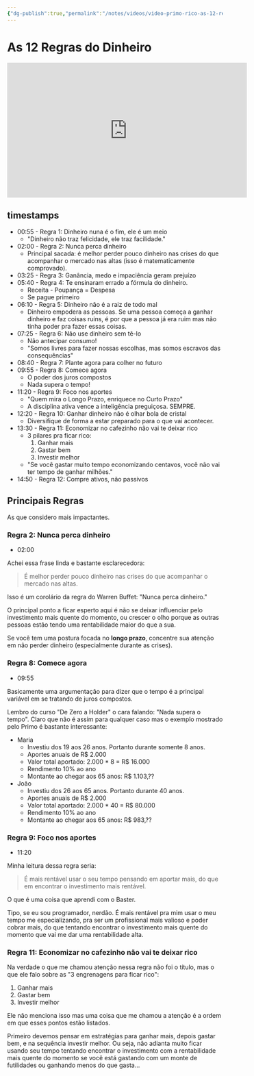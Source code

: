 ```yaml
---
{"dg-publish":true,"permalink":"/notes/videos/video-primo-rico-as-12-regras-do-dinheiro/"}
---
```


# As 12 Regras do Dinheiro

<iframe width="560" height="315" src="https://www.youtube.com/embed/qAlfutQakXE" title="YouTube video player" frameborder="0" allow="accelerometer; autoplay; clipboard-write; encrypted-media; gyroscope; picture-in-picture" allowfullscreen></iframe>

## timestamps

- 00:55 - Regra 1: Dinheiro nuna é o fim, ele é um meio
    - "Dinheiro não traz felicidade, ele traz facilidade."
- 02:00 - Regra 2: Nunca perca dinheiro
    - Principal sacada: é melhor perder pouco dinheiro nas crises do que acompanhar o mercado nas altas (isso é matematicamente comprovado).
- 03:25 - Regra 3: Ganância, medo e impaciência geram prejuízo
- 05:40 - Regra 4: Te ensinaram errado a fórmula do dinheiro.
    - Receita - Poupança = Despesa
    - Se pague primeiro
- 06:10 - Regra 5: Dinheiro não é a raiz de todo mal
    - Dinheiro empodera as pessoas. Se uma pessoa começa a ganhar dinheiro e faz coisas ruins, é por que a pessoa já era ruim mas não tinha poder pra fazer essas coisas.
- 07:25 - Regra 6: Não use dinheiro sem tê-lo
    - Não antecipar consumo!
    - "Somos livres para fazer nossas escolhas, mas somos escravos das consequências"
- 08:40 - Regra 7: Plante agora para colher no futuro
- 09:55 - Regra 8: Comece agora
    - O poder dos juros compostos
    - Nada supera o tempo!
- 11:20 - Regra 9: Foco nos aportes
    - "Quem mira o Longo Prazo, enriquece no Curto Prazo"
    - A disciplina ativa vence a inteligência preguiçosa. SEMPRE.
- 12:20 - Regra 10: Ganhar dinheiro não é olhar bola de cristal
    - Diversifique de forma a estar preparado para o que vai acontecer.
- 13:30 - Regra 11: Economizar no cafezinho não vai te deixar rico
    - 3 pilares pra ficar rico:
      1. Ganhar mais
      2. Gastar bem
      3. Investir melhor
    - "Se você gastar muito tempo economizando centavos, você não vai ter tempo de ganhar milhões."
- 14:50 - Regra 12: Compre ativos, não passivos


## Principais Regras

As que considero mais impactantes.


### Regra 2: Nunca perca dinheiro

- 02:00

Achei essa frase linda e bastante esclarecedora:

> É melhor perder pouco dinheiro nas crises do que acompanhar o mercado nas altas.

Isso é um corolário da regra do Warren Buffet: "Nunca perca dinheiro."

O principal ponto a ficar esperto aqui é não se deixar influenciar pelo investimento mais quente do momento, ou crescer o olho porque as outras pessoas estão tendo uma rentabilidade maior do que a sua.

Se você tem uma postura focada no **longo prazo**, concentre sua atenção em não perder dinheiro (especialmente durante as crises).

### Regra 8: Comece agora

- 09:55

Basicamente uma argumentação para dizer que o tempo é a principal variável em se tratando de juros compostos.

Lembro do curso "De Zero a Holder" o cara falando: "Nada supera o tempo". Claro que não é assim para qualquer caso mas o exemplo mostrado pelo Primo é bastante interessante:

- Maria
    - Investiu dos 19 aos 26 anos. Portanto durante somente 8 anos.
    - Aportes anuais de R$ 2.000
    - Valor total aportado: 2.000 * 8 = R$ 16.000
    - Rendimento 10% ao ano
    - Montante ao chegar aos 65  anos: R$ 1.103,??
- João
    - Investiu dos 26 aos 65 anos. Portanto durante 40 anos.
    - Aportes anuais de R$ 2.000
    - Valor total aportado: 2.000 * 40 = R$ 80.000
    - Rendimento 10% ao ano
    - Montante ao chegar aos 65  anos: R$ 983,??

### Regra 9: Foco nos aportes

- 11:20

Minha leitura dessa regra seria:

> É mais rentável usar o seu tempo pensando em aportar mais, do que em encontrar o investimento mais rentável.

O que é uma coisa que aprendi com o Baster.

Tipo, se eu sou programador, nerdão. É mais rentável pra mim usar o meu tempo me especializando, pra ser um profissional mais valioso e poder cobrar mais, do que tentando encontrar o investimento mais quente do momento que vai me dar uma rentabilidade alta.



### Regra 11: Economizar no cafezinho não vai te deixar rico

Na verdade o que me chamou atenção nessa regra não foi o título, mas o que ele falo sobre as "3 engrenagens para ficar rico":

1. Ganhar mais
2. Gastar bem
3. Investir melhor

Ele não menciona isso mas uma coisa que me chamou a atenção é a ordem em que esses pontos estão listados.

Primeiro devemos pensar em estratégias para ganhar mais, depois gastar bem, e na sequência investir melhor. Ou seja, não adianta muito ficar usando seu tempo tentando encontrar o investimento com a rentabilidade mais quente do momento se você está gastando com um monte de futilidades ou ganhando menos do que gasta...


